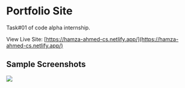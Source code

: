 # Portfolio Site

Task#01 of code alpha internship.

View Live Site: [https://hamza-ahmed-cs.netlify.app/](https://hamza-ahmed-cs.netlify.app/)

## Sample Screenshots

![](./screenshots/portfolio-site-screenshot.png)
